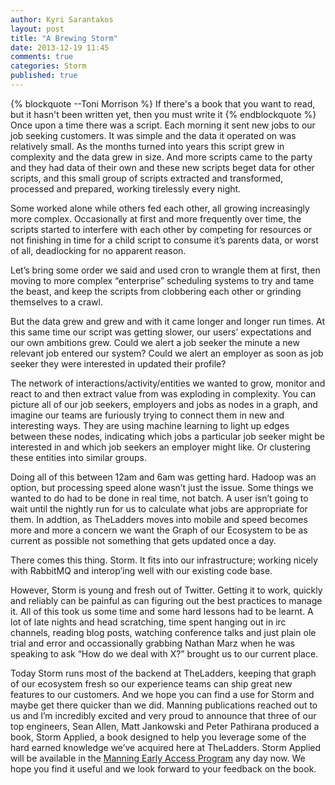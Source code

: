 ```yaml
---
author: Kyri Sarantakos
layout: post
title: "A Brewing Storm"
date: 2013-12-19 11:45
comments: true
categories: Storm
published: true
---
```

{% blockquote --Toni Morrison %}
If there's a book that you want to read, but it hasn't been written yet, then you must write it
{% endblockquote %}
Once upon a time there was a script. Each morning it sent new jobs to our job seeking customers. It was simple and the data it operated on was relatively small.  As the months turned into years this script grew in complexity and the data grew in size.  And more scripts came to the party and they had data of their own and these new scripts beget data for other scripts, and this small group of scripts extracted and transformed, processed and prepared, working tirelessly every night.

Some worked alone while others fed each other, all growing increasingly more complex.  Occasionally at first and more frequently over time, the scripts started to interfere with each other by competing for resources or not finishing in time for a child script to consume it’s parents data, or worst of all, deadlocking for no apparent reason.

Let’s bring some order we said and used cron to wrangle them at first, then moving to more complex “enterprise” scheduling systems to try and tame the beast, and keep the scripts from clobbering each other or grinding themselves to a crawl.

But the data grew and grew and with it came longer and longer run times.  At this same time our script was getting slower, our users’ expectations and our own ambitions grew.  Could we alert a job seeker the minute a new relevant job entered our system?  Could we alert an employer as soon as job seeker they were interested in updated their profile?

The network of interactions/activity/entities we wanted to grow, monitor and react to and then extract value from was exploding in complexity.  You can picture all of our job seekers, employers and jobs as nodes in a graph, and imagine our teams are furiously trying to connect them in new and interesting ways.  They are using machine learning to light up edges between these nodes, indicating which jobs a particular job seeker might be interested in and which job seekers an employer might like.  Or clustering these entities into similar groups.

Doing all of this between 12am and 6am was getting hard. Hadoop was an option, but processing speed alone wasn’t just the issue.  Some things we wanted to do had to be done in real time, not batch.  A user isn’t going to wait until the nightly run for us to calculate what jobs are appropriate for them.  In addtion, as TheLadders moves into mobile and speed becomes more and more a concern we want the Graph of our Ecosystem to be as current as possible not something that gets updated once a day.

There comes this thing. Storm. It fits into our infrastructure; working nicely with RabbitMQ and interop’ing well with our existing code base.

However, Storm is young and fresh out of Twitter.  Getting it to work, quickly and reliably can be painful as can figuring out the best practices to manage it.  All of this took us some time and some hard lessons had to be learnt.  A lot of late nights and head scratching, time spent hanging out in irc channels, reading blog posts, watching conference talks and just plain ole trial and error and occassionally grabbing Nathan Marz when he was speaking to ask “How do we deal with X?” brought us to our current place.

Today Storm runs most of the backend at TheLadders, keeping that graph of our ecosystem fresh so our experience teams can ship great new features to our customers.  And we hope you can find a use for Storm and maybe get there quicker than we did.  Manning publications reached out to us and I’m incredibly excited and very proud to announce that three of our top engineers, Sean Allen, Matt Jankowski and Peter Pathirana produced a book, Storm Applied, a book designed to help you leverage some of the hard earned knowledge we’ve acquired here at TheLadders. Storm Applied will be available in the [Manning Early Access Program](http://www.manning.com/sallen/) any day now.  We hope you find it useful and we look forward to your feedback on the book.
